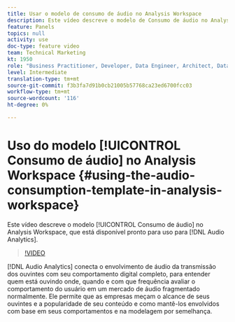 ```yaml
---
title: Usar o modelo de consumo de áudio no Analysis Workspace
description: Este vídeo descreve o modelo de Consumo de áudio no Analysis Workspace, que está disponível pronto para uso no Audio Analytics.
feature: Panels
topics: null
activity: use
doc-type: feature video
team: Technical Marketing
kt: 1950
role: "Business Practitioner, Developer, Data Engineer, Architect, Data Architect, Administrator, Leader"
level: Intermediate
translation-type: tm+mt
source-git-commit: f3b3fa7d91b0cb21005b57768ca23ed6700fcc03
workflow-type: tm+mt
source-wordcount: '116'
ht-degree: 0%

---
```



# Uso do modelo [!UICONTROL Consumo de áudio] no Analysis Workspace {#using-the-audio-consumption-template-in-analysis-workspace}

Este vídeo descreve o modelo [!UICONTROL Consumo de áudio] no Analysis Workspace, que está disponível pronto para uso para [!DNL Audio Analytics].

>[!VIDEO](https://video.tv.adobe.com/v/23901/?quality=12)

[!DNL Audio Analytics] conecta o envolvimento de áudio da transmissão dos ouvintes com seu comportamento digital completo, para entender quem está ouvindo onde, quando e com que frequência avaliar o comportamento do usuário em um mercado de áudio fragmentado normalmente. Ele permite que as empresas meçam o alcance de seus ouvintes e a popularidade de seu conteúdo e como mantê-los envolvidos com base em seus comportamentos e na modelagem por semelhança.
